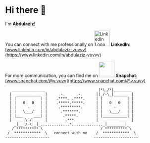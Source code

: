 # Hi there 👋

I'm **Abdulaziz**!

You can connect with me professionally on <img src="https://upload.wikimedia.org/wikipedia/commons/c/ca/LinkedIn_logo_initials.png" alt="LinkedIn Logo" width="50">
  **LinkedIn**:
[www.linkedin.com/in/abdulaziz-vuvvv](https://www.linkedin.com/in/abdulaziz-vuvvv)

For more communication, you can find me on   <img src="https://img.icons8.com/?size=100&id=KrtKMa6Fduil&format=png&color=000000"  width="50"> **Snapchat**:
[www.snapchat.com/@v.vuvv](https://www.snapchat.com/@v.vuvv)

```
   _______________                        |*\_/*|________
  |  ___________  |     .-.     .-.      ||_/-\_|______  |
  | |           | |    .****. .****.     | |           | |
  | |   0   0   | |    .*****.*****.     | |   0   0   | |
  | |     -     | |     .*********.      | |     -     | |
  | |   \___/   | |      .*******.       | |   \___/   | |
  | |___     ___| |       .*****.        | |___________| |
  |_____|\_/|_____|        .***.         |_______________|
    _|__|/ \|_|_.............*.............._|________|_
   / ********** \                          / ********** \
 /  ************  \   connect with me    /  ************  \
--------------------                    --------------------

```
